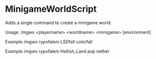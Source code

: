 # MinigameWorldScript
Adds a single command to create a minigame world.

Usage: /mgws \<playername> \<worldname> \<minigame> [environment]

Example /mgws rypofalem LSDfall colorfall

Example /mgws rypofalem Hellish_Land pvp nether
